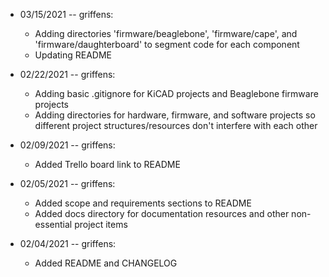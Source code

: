 - 03/15/2021 -- griffens:
	- Adding directories 'firmware/beaglebone', 'firmware/cape', and 'firmware/daughterboard' to segment code for each component
	- Updating README

- 02/22/2021 -- griffens:
	- Adding basic .gitignore for KiCAD projects and Beaglebone firmware projects
	- Adding directories for hardware, firmware, and software projects so different project structures/resources don't interfere with each other

- 02/09/2021 -- griffens:
	- Added Trello board link to README

- 02/05/2021 -- griffens:
	- Added scope and requirements sections to README
	- Added docs directory for documentation resources and other non-essential project items

- 02/04/2021 -- griffens:
	- Added README and CHANGELOG

